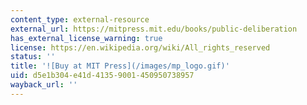 ```yaml
---
content_type: external-resource
external_url: https://mitpress.mit.edu/books/public-deliberation
has_external_license_warning: true
license: https://en.wikipedia.org/wiki/All_rights_reserved
status: ''
title: '![Buy at MIT Press](/images/mp_logo.gif)'
uid: d5e1b304-e41d-4135-9001-450950738957
wayback_url: ''
---
```

